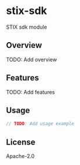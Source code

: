 # stix-sdk

STIX sdk module

## Overview

TODO: Add overview

## Features

TODO: Add features

## Usage

```rust
// TODO: Add usage example
```

## License

Apache-2.0

